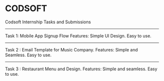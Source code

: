 # CODSOFT
Codsoft Internship Tasks and Submissions
***********************************************************************************
Task 1: Mobile App Signup Flow
Features:
        Simple UI Design.
        Easy to use.
***********************************************************************************
Task 2 : Email Template for Music Company.
Features:
        Simple and Seamless.
        Easy to use.
***********************************************************************************
Task 3 : Restaurant Menu and Design. 
Features:
        Simple and seamless.
        Easy to use.
      

        
        
